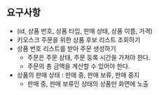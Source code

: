 ## 요구사항
- (id, 상품 번호, 상품 타입, 판매 상태, 상품 이름, 가격)
- 키오스크 주문을 위한 상품 후보 리스트 조회하기
- 상품 번호 리스트를 받아 주문 생성하기
  - 주문은 주문 상태, 주문 등록 시간을 가져야 한다.
  - 주문의 총 금액을 계산할 수 있어야 한다.
- 상품의 판매 상태 : 판매 중, 판매 보류, 판매 중지
  - 판매 중, 판매 보류인 상태의 상품만 화면에 노출

